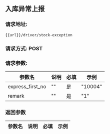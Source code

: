 ## 入库异常上报
### 请求地址:
```
{{url}}/driver/stock-exception
```
### 请求方式: POST  
### 请求参数:  

|参数名|说明|必填|示例|  
 |---|---|---|---|  
|express_first_no|""|是|"10004"|  
|remark|""|是|"1"|  
### 返回参数  

|参数名|说明|必填|示例|  
 |---|---|---|---|  
